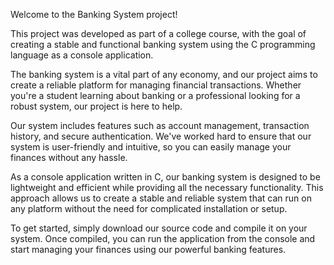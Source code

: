 Welcome to the Banking System project!

This project was developed as part of a college course, with the goal of creating a stable and functional banking system using the C programming language as a console application.

The banking system is a vital part of any economy, and our project aims to create a reliable platform for managing financial transactions. Whether you're a student learning about banking or a professional looking for a robust system, our project is here to help.

Our system includes features such as account management, transaction history, and secure authentication. We've worked hard to ensure that our system is user-friendly and intuitive, so you can easily manage your finances without any hassle.

As a console application written in C, our banking system is designed to be lightweight and efficient while providing all the necessary functionality. This approach allows us to create a stable and reliable system that can run on any platform without the need for complicated installation or setup.

To get started, simply download our source code and compile it on your system. Once compiled, you can run the application from the console and start managing your finances using our powerful banking features.
